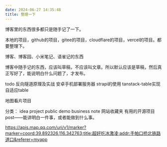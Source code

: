 ```yaml
---
date: 2024-06-27 14:35:48
title: 整理一下
---
```


博客里的东西很多都只是随手记了一下。

本地的项目，github的项目，gitee的项目，cloudflare的项目，vercel的项目。都要整理下。

博客、博客园、小米笔记、语雀记的东西

博客中随手记的东西，应该叫草稿，不应该叫文章。所以默认应该是草稿，然后真正写好了，能说明白什么问题了，才发布。

todo
反向隧道原理及实战
安卓手机部署服务器
strapi的使用
tanstack-table实现自适应table

地图看片项目

分类：
idea
project
  public
  demo
  business
note
  网站收藏夹
  有用的开源项目
post——能讲明白一件事，或者能做到什么事。

https://apis.map.qq.com/uri/v1/marker?marker=coord:39.892326,116.342763;title:超好吃冰激凌;addr:手帕口桥北铁路道口&referer=myapp